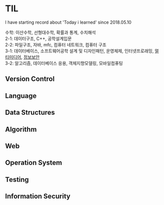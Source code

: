 # TIL

I have starting record about 'Today i learned' since 2018.05.10


수학: 이산수학, 선형대수학, 확률과 통계, 수치해석<br>
2-1: 데이터구조, C++, 공학설계입문<br>
2-2: 파일구조, 자바, mfc, 컴퓨터 네트워크, 컴퓨터 구조<br>
3-1: 데이터베이스, 소프트웨어공학 설계 및 디자인패턴, 운영체제, 인터넷프로래밍, [멀티미디어](./Semester3_1/Multimedia/), [정보보안](./Semester3_1/information_Security/) <br>
3-2: 알고리즘, 데이터베이스 응용, 객체지향모델링, 모바일컴퓨팅<br>

## Version Control

## Language

## Data Structures

## Algorithm

## Web

## Operation System

## Testing

## Information Security
